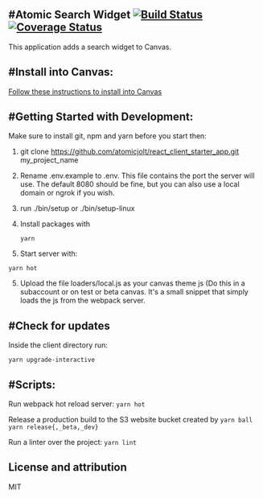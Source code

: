 #Atomic Search Widget [![Build Status](https://travis-ci.org/atomicjolt/react_client_starter_app.svg?branch=master)](https://travis-ci.org/atomicjolt/react_client_starter_app) [![Coverage Status](https://coveralls.io/repos/github/atomicjolt/react_client_starter_app/badge.svg?branch=coveralls)](https://coveralls.io/github/atomicjolt/react_client_starter_app?branch=coveralls)
-----------------------
This application adds a search widget to Canvas.


#Install into Canvas:
-----------------------
[Follow these instructions to install into Canvas](Installation_Instructions.md)


#Getting Started with Development:
-----------------------

Make sure to install git, npm and yarn before you start then:

1. git clone https://github.com/atomicjolt/react_client_starter_app.git my_project_name
2. Rename .env.example to .env. This file contains the port the server will use.
   The default 8080 should be fine, but you can also use a local domain or ngrok if you wish.
3. run ./bin/setup or ./bin/setup-linux
3. Install packages with

    `yarn`

4. Start server with:

  `yarn hot`

5. Upload the file loaders/local.js as your canvas theme js (Do this in a
   subaccount or on test or beta canvas. It's a small
   snippet that simply loads the js from the webpack server.

#Check for updates
-----------
Inside the client directory run:

  `yarn upgrade-interactive`


#Scripts:
-----------------------
Run webpack hot reload server:
  `yarn hot`

Release a production build to the S3 website bucket created by `yarn ball`
  `yarn release{,_beta,_dev}`

Run a linter over the project:
  `yarn lint`


License and attribution
-----------------------
MIT
